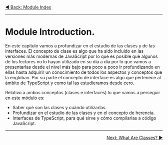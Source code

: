 <p align="left">
 <a href="05_00.md">◀ Back: Module Index</a>
</p>

---

# Module Introduction.

En este capítulo vamos a profundizar en el estudio de las clases y de las interfaces. El concepto de clase es algo que ha sido incluido en las versiones más modernas de JavaScript por lo que es posible que algunos de los lectores no lo hayan utilizado en su día a día por lo que vamos a presentarlas desde el nivel más bajo para poco a poco ir profundizando en ellas hasta adquirir un conocimiento de todos los aspectos y conceptos que la engloban. Por su parte el concepto de interface es algo que pertenece al ámbito de TypeScript y como tal las estudieramos desde cero.

Relativo a ambos conceptos (clases e interfaces) lo que vamos a perseguir en este módulo es:

- Saber qué son las clases y cuándo utilizarlas.
- Profundizar en el estudio de las clases y en el concepto de herencia.
- Interfaces de TypeScript, para qué sirve y cómo compilarlas a código JavaScript.

---

<p align="right">
 <a href="05_02.md">Next: What Are Classes? ▶</a>
</p>
